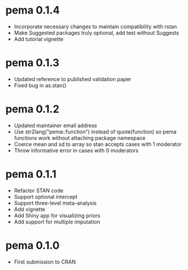 # pema 0.1.4

* Incorporate necessary changes to maintain compatibility with rstan
* Make Suggested packages truly optional, add test without Suggests
* Add tutorial vignette

# pema 0.1.3

* Updated reference to published validation paper
* Fixed bug in as.stan()

# pema 0.1.2

* Updated maintainer email address
* Use str2lang("pema::function") instead of quote(function) so pema functions
  work without attaching package namespace
* Coerce mean and sd to array so stan accepts cases with 1 moderator
* Throw informative error in cases with 0 moderators

# pema 0.1.1

* Refactor STAN code
* Support optional intercept
* Support three-level meta-analysis
* Add vignette
* Add Shiny app for visualizing priors
* Add support for multiple imputation

# pema 0.1.0

* First submission to CRAN
